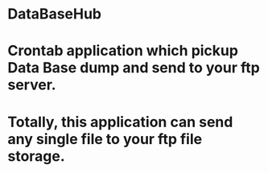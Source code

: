 # DataBaseHub
# Crontab application which pickup Data Base dump and send to your ftp server.
# Totally, this application can send any single file to your ftp file storage.
